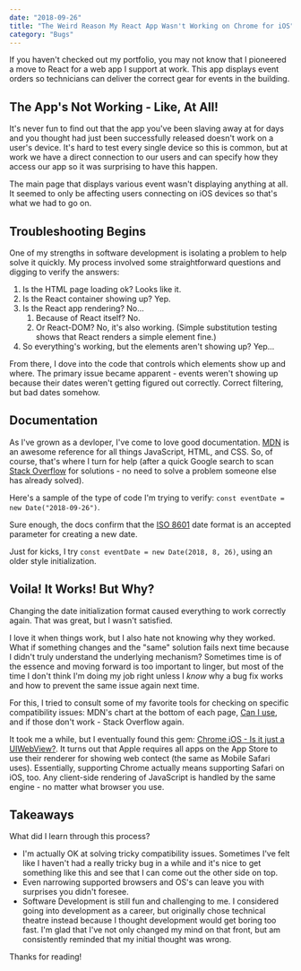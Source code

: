 ```yaml
---
date: "2018-09-26"
title: "The Weird Reason My React App Wasn't Working on Chrome for iOS"
category: "Bugs"
---
```


If you haven't checked out my portfolio, you may not know that I pioneered a move to React for a web app I support at work. This app displays event orders so technicians can deliver the correct gear for events in the building.

## The App's Not Working - Like, At All!
It's never fun to find out that the app you've been slaving away at for days and you thought had just been successfully released doesn't work on a user's device. It's hard to test every single device so this is common, but at work we have a direct connection to our users and can specify how they access our app so it was surprising to have this happen.

The main page that displays various event wasn't displaying anything at all. It seemed to only be affecting users connecting on iOS devices so that's what we had to go on.

## Troubleshooting Begins
One of my strengths in software development is isolating a problem to help solve it quickly. My process involved some straightforward questions and digging to verify the answers:
1. Is the HTML page loading ok? Looks like it.
1. Is the React container showing up? Yep.
1. Is the React app rendering? No...
    1. Because of React itself? No.
    1. Or React-DOM? No, it's also working. (Simple substitution testing shows that React renders a simple element fine.)
1. So everything's working, but the elements aren't showing up? Yep...

From there, I dove into the code that controls which elements show up and where. The primary issue became apparent - events weren't showing up because their dates weren't getting figured out correctly. Correct filtering, but bad dates somehow.

## Documentation
As I've grown as a devloper, I've come to love good documentation. [MDN](https://developer.mozilla.org) is an awesome reference for all things JavaScript, HTML, and CSS. So, of course, that's where I turn for help (after a quick Google search to scan [Stack Overflow](https://stackoverflow.com/) for solutions - no need to solve a problem someone else has already solved).

Here's a sample of the type of code I'm trying to verify: `const eventDate = new Date("2018-09-26")`.

Sure enough, the docs confirm that the [ISO 8601](https://en.wikipedia.org/wiki/ISO_8601) date format is an accepted parameter for creating a new date.

Just for kicks, I try `const eventDate = new Date(2018, 8, 26)`, using an older style initialization.

## Voila! It Works! But Why?
Changing the date initialization format caused everything to work correctly again. That was great, but I wasn't satisfied.

I love it when things work, but I also hate not knowing why they worked. What if something changes and the "same" solution fails next time because I didn't truly understand the underlying mechanism? Sometimes time is of the essence and moving forward is too important to linger, but most of the time I don't think I'm doing my job right unless I *know* why a bug fix works and how to prevent the same issue again next time.

For this, I tried to consult some of my favorite tools for checking on specific compatibility issues: MDN's chart at the bottom of each page, [Can I use](https://www.caniuse.com), and if those don't work - Stack Overflow again.

It took me a while, but I eventually found this gem: [Chrome iOS - Is it just a UIWebView?](https://stackoverflow.com/questions/11259152/chrome-ios-is-it-just-a-uiwebview). It turns out that Apple requires all apps on the App Store to use their renderer for showing web contect (the same as Mobile Safari uses). Essentially, supporting Chrome actually means supporting Safari on iOS, too. Any client-side rendering of JavaScript is handled by the same engine - no matter what browser you use.

## Takeaways
What did I learn through this process?

* I'm actually OK at solving tricky compatibility issues. Sometimes I've felt like I haven't had a really tricky bug in a while and it's nice to get something like this and see that I can come out the other side on top.
* Even narrowing supported browsers and OS's can leave you with surprises you didn't foresee.
* Software Development is still fun and challenging to me. I considered going into development as a career, but originally chose technical theatre instead because I thought development would get boring too fast. I'm glad that I've not only changed my mind on that front, but am consistently reminded that my initial thought was wrong.

Thanks for reading!
